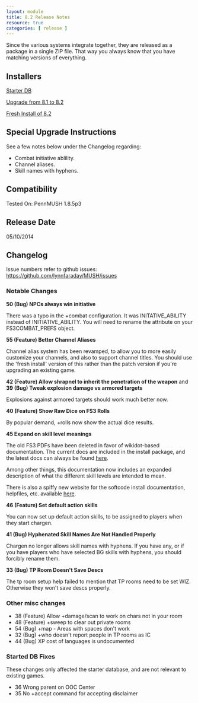 ```yaml
---
layout: module
title: 8.2 Release Notes
resource: true
categories: [ release ]
---
```


Since the various systems integrate together, they are released as a package in a single ZIP file.  That way you always know that you have matching versions of everything.

## Installers

[Starter DB](https://github.com/lynnfaraday/MUSH/blob/master/farasoftcode/Releases/FaraMUSHCode%20Starter%20DB%20-%208.2%20for%201.8.6%20p0.zip)

[Upgrade from 8.1 to 8.2](https://github.com/lynnfaraday/MUSH/blob/master/farasoftcode/Releases/FaraMUSHCode%20Upgrade%20v8.1%20to%20v8.2.zip)

[Fresh Install of 8.2](https://github.com/lynnfaraday/MUSH/blob/master/farasoftcode/Releases/FaraMUSHCode-v8.2.zip)

## Special Upgrade Instructions

See a few notes below under the Changelog regarding:

* Combat initiative ablility.
* Channel aliases.
* Skill names with hyphens.

## Compatibility

Tested On: PennMUSH 1.8.5p3

## Release Date

05/10/2014

## Changelog

Issue numbers refer to github issues:  https://github.com/lynnfaraday/MUSH/issues

### Notable Changes

**50 (Bug) NPCs always win initiative**

  There was a typo in the +combat configuration.  It was INITATIVE_ABILITY instead
  of INITIATIVE_ABILITY.  You will need to rename the attribute on your FS3COMBAT_PREFS
  object.

**55 (Feature) Better Channel Aliases**

  Channel alias system has been revamped, to allow you to more easily customize
  your channels, and also to support channel titles.  You should use the 'fresh 
  install' version of this rather than the patch version if you're upgrading an
  existing game.
  
**42 (Feature) Allow shrapnel to inherit the penetration of the weapon** and **39 (Bug) Tweak explosion damage vs armored targets**  

Explosions against armored targets should work much better now.

**40 (Feature) Show Raw Dice on FS3 Rolls**

  By popular demand, +rolls now show the actual dice results.

**45 Expand on skill level meanings**

 The old FS3 PDFs have been deleted in favor of wikidot-based documentation.
  The current docs are included in the install package, and the latest docs can
  always be found [here](https://github.com/lynnfaraday/MUSH/tree/master/farasoftcode/Docs/FS3.2).

  Among other things, this documentation now includes an expanded description 
  of what the different skill levels are intended to mean.
  
  There is also a spiffy new website for the softcode install documentation,
  helpfiles, etc. available [here](http://lynnfaraday.github.io/MUSH/). 
  
**46 (Feature) Set default action skills**  

  You can now set up default action skills, to be assigned to players when they 
  start chargen.

**41 (Bug) Hyphenated Skill Names Are Not Handled Properly**

  Chargen no longer allows skill names with hyphens.  If you have any, or if you have 
  players who have selected BG skills with hyphens, you should forcibly rename them.

**33 (Bug) TP Room Doesn't Save Descs**

   The tp room setup help failed to mention that TP rooms need to be set WIZ.  Otherwise
   they won't save descs properly.

### Other misc changes
  
* 38 (Feature) Allow +damage/scan to work on chars not in your room
* 48 (Feature) +sweep to clear out private rooms
* 54 (Bug) +map - Areas with spaces don't work
* 32 (Bug) +who doesn't report people in TP rooms as IC
* 44 (Bug) XP cost of languages is undocumented

### Started DB Fixes

These changes only affected the starter database, and are not relevant to existing games.

* 36 Wrong parent on OOC Center
* 35 No +accept command for accepting disclaimer